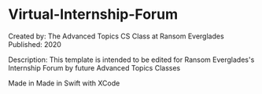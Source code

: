 # Virtual-Internship-Forum
Created by: The Advanced Topics CS Class at Ransom Everglades
Published: 2020

Description: This template is intended to be edited for Ransom Everglades's Internship Forum by future Advanced Topics Classes



Made in Made in Swift with XCode
